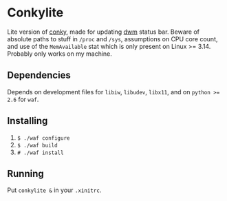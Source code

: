 # Conkylite

Lite version of [conky](https://github.com/brndnmtthws/conky),
made for updating [dwm](http://dwm.suckless.org/) status bar.
Beware of absolute paths to stuff in `/proc` and `/sys`,
assumptions on CPU core count, and use of the `MemAvailable`
stat which is only present on Linux >= 3.14. Probably only
works on my machine.

## Dependencies
Depends on development files for `libiw`, `libudev`, `libx11`,
and on `python >= 2.6` for `waf`.

## Installing
1. `$ ./waf configure`
2. `$ ./waf build`
3. `# ./waf install`

## Running
Put `conkylite &` in your `.xinitrc`.